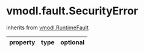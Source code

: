 vmodl.fault.SecurityError
=========================
inherits from [vmodl.RuntimeFault](docs/vmodl.RuntimeFault.md)

| property | type | optional |
|:---------|:-----|:---------|
